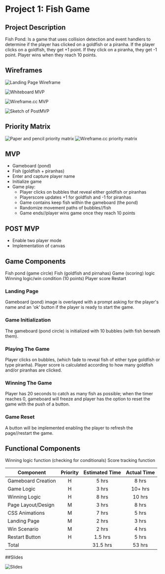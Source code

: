 # Project 1: Fish Game

## Project Description

Fish Pond: Is a game that uses collision detection and event handlers to determine if the player has clicked on a goldfish or a piranha. 
If the player clicks on a goldfish, they get +1 point. If they click on a piranha, they get -1 point. Player wins when they reach 10 points.


## Wireframes

![Landing Page Wireframe](https://imgur.com/a/1RsyS)

![Whiteboard MVP](https://imgur.com/a/cY1wF)

![Wireframe.cc MVP](https://imgur.com/a/glF6z)

![Sketch of PostMVP](https://imgur.com/jIfk51R)

## Priority Matrix

![Paper and pencil priority matrix](https://imgur.com/v3oSGLy)
![Wireframe.cc priority matrix](https://imgur.com/a/lMgwt)


## MVP

* Gameboard (pond)
* Fish (goldfish + piranhas)
* Enter and capture player name
* Initialize game
* Game play:
  * Player clicks on bubbles that reveal either goldfish or piranhas
  * Playerscore updates +1 for goldfish and -1 for piranhas
  * Game contains keep fish within the gameboard (the pond)
  * Randomize movement paths of bubbles//fish
  * Game ends//player wins game once they reach 10 points


## POST MVP

* Enable two player mode
* Implementation of canvas


## Game Components

Fish pond (game circle)
Fish (goldfish and pirnahas)
Game (scoring) logic
Winning logic/win condition (10 points)
Player score
Restart



### Landing Page

Gameboard (pond) image is overlayed with a prompt asking for the player's name and an 'ok' button if the player is ready
to start the game.


### Game Initialization
The gameboard (pond circle) is initialized with 10 bubbles (with fish beneath them).

### Playing The Game

Player clicks on bubbles, (which fade to reveal fish of either type goldfish or type piranha). Player score is calculated
according to how many goldfish and/or piranhas are clicked.

### Winning The Game
Player has 20 seconds to catch as many fish as possible; when the timer reaches 0, gameboard will freeze
and player has the option to reset the game with the push of a button.

### Game Reset

A button will be implemented enabling the player to refresh the page//restart the game.

## Functional Components

Winning logic function (checking for conditionals)
Score tracking function


| Component           | Priority | Estimated Time | Actual Time |
| ---                 | :---:    |  :---:         | :---:       |
| Gameboard Creation  | H        | 5 hrs          | 8 hrs       | 
| Game Logic          | H        | 3 hrs          | 10+ hrs     | 
| Winning Logic       | H        | 8 hrs          | 10 hrs      | 
| Page Layout/Design  | M        | 3 hrs          | 8 hrs       |  
| CSS Animations      | M        | 7 hrs          | 5 hrs       |
| Landing Page        | M        | 2 hrs          | 3 hrs       | 
| Win Scenario        | M        | 2 hrs          | 4 hrs       | 
| Restart Button      | H        | 1.5 hrs        | 5 hrs       | 
| Total               |          | 31.5 hrs       | 53 hrs      | 

##Slides

![Slides](https://docs.google.com/presentation/d/1kpp7JoRG9ng2pXuST6UEEdIYjML_9TmXEqXXCuj4SWk/edit?usp=sharing)

